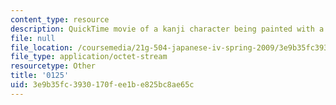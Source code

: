 ```yaml
---
content_type: resource
description: QuickTime movie of a kanji character being painted with a brush.
file: null
file_location: /coursemedia/21g-504-japanese-iv-spring-2009/3e9b35fc3930170fee1be825bc8ae65c_0125.mov
file_type: application/octet-stream
resourcetype: Other
title: '0125'
uid: 3e9b35fc-3930-170f-ee1b-e825bc8ae65c
---
```

